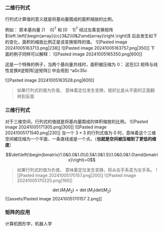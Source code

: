 ### 二维行列式
行列式计算值的意义就是将基向量围成的面积缩放的比例。
 
例如： 原本基向量  $[1\quad 0]^T$ 和  $[0\quad 1]^T$ 经过左乘变换矩阵 $\left.\left[\begin{array}{cc}3&2\\0&2\end{array}\right.\right]$ 后会发生如下的变化，面积的缩放比例正是该变换矩阵的值。
 ![[Pasted image 20241005163713.png|238]] ![[Pasted image 20241005163757.png|350]]
 下面的例子同样可以解释：
![[Pasted image 20241005165350.png|600]]

这是一个特殊的例子，当两个基向量共线时，面积被压缩为 0：
这在[[2.矩阵与线性变换#逆矩阵|逆矩阵]] 中会用到 ^a0c35c

 ![[Pasted image 20241005163528.png|600]]
 >如果行列式的值为负值，
> 意味着定位发生变换，就好比是从平面的正面翻转到反面
### 三维行列式
对于三维空间，行列式的值就是将基向量围成的体积缩放的比例。
![[Pasted image 20241005171305.png|300]]  ![[Pasted image 20241005171540.png|230]]
当一个 $3 \times3$ 的行列式值为 0 时，意味着这个三维空间被压缩为一个平面、一条直线或是一个点。（**也就是空间被压缩到了更低的维度**）

$$\det\left(\begin{bmatrix}1.0&0.0&1.0\\0.5&1.0&1.5\\1.0&0.0&1.0\end{bmatrix}\right)=0$$
>如果行列式的值为负值，
>意味着定位发生变换，将从右手系变为左手系。
![[Pasted image 20241005170157.png|200]] ![[Pasted image 20241005170220.png|190]]

$$\det(M_1M_2)=\det(M_1)\mathrm{det}(M_2)$$
![[assets/Pasted image 20241005170157 2.png]]
### 矩阵的应用
计算机图形学，机器人学